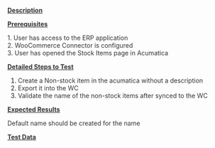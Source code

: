 
<p><strong><u><span style="color: rgb(51,51,51);">Description</span></u></strong><span style="color: rgb(51,51,51);">&nbsp;</span></p>
<p style="margin-left: 0.0in;"><strong><u><span style="color: rgb(51,51,51);">Prerequisites</span></u></strong><span style="color: rgb(51,51,51);">&nbsp;</span></p>
<p style="margin-left: 0.0in;"><span style="color: rgb(51,51,51);">1. User has access to the ERP application<br /> 2. WooCommerce Connector is configured<br /> 3. User has opened the Stock Items page in Acumatica</span></p>
<p style="margin-left: 0.0in;"><strong><u><span style="color: rgb(51,51,51);">Detailed Steps to Test</span></u></strong><span style="color: rgb(51,51,51);">&nbsp;</span></p>
<ol>
<li><span style="color: rgb(51,51,51);">Create a Non-stock item in the acumatica without a description</span></li>
<li><span style="color: rgb(51,51,51);">Export it into the WC</span></li>
<li><span style="color: rgb(51,51,51);">Validate the name of the non-stock items after synced to the WC<br /></span></li></ol>
<p style="margin-left: 0.0in;"><strong><u><span style="color: rgb(51,51,51);">Expected Results</span></u></strong><span style="color: rgb(51,51,51);">&nbsp;</span></p>
<p style="margin-left: 0.0in;"><span style="color: rgb(51,51,51);">Default name should be created for the name</span></p>
<p style="margin-left: 0.0in;"><strong><u><span style="color: rgb(51,51,51);">Test Data</span></u></strong></p>
